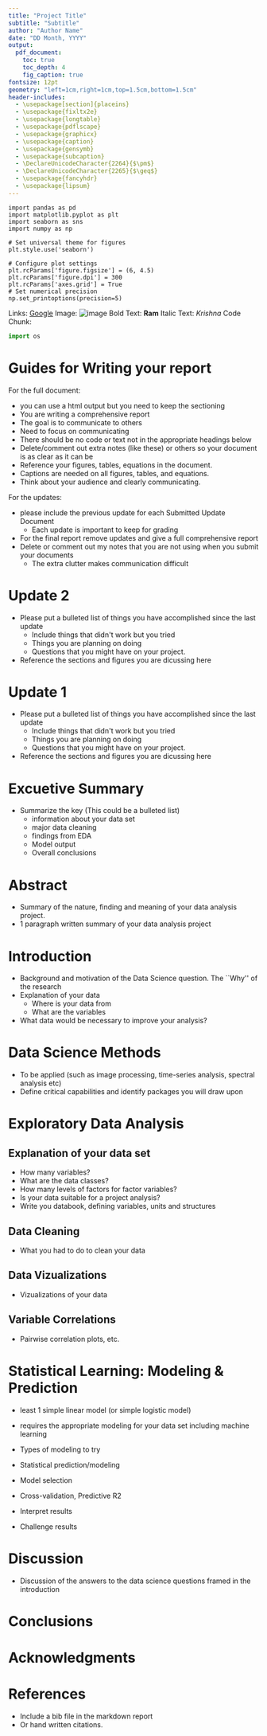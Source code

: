 ```yaml
---
title: "Project Title"
subtitle: "Subtitle"
author: "Author Name"
date: "DD Month, YYYY"
output:
  pdf_document:
    toc: true
    toc_depth: 4
    fig_caption: true
fontsize: 12pt
geometry: "left=1cm,right=1cm,top=1.5cm,bottom=1.5cm"
header-includes:
  - \usepackage[section]{placeins}
  - \usepackage{fixltx2e}
  - \usepackage{longtable}
  - \usepackage{pdflscape}
  - \usepackage{graphicx}
  - \usepackage{caption}
  - \usepackage{gensymb}
  - \usepackage{subcaption}
  - \DeclareUnicodeCharacter{2264}{$\pm$}
  - \DeclareUnicodeCharacter{2265}{$\geq$}
  - \usepackage{fancyhdr}
  - \usepackage{lipsum}
---
```


```{.python .pandoc-pyplot caption="Python Setup" output="setup.png" include=FALSE}
import pandas as pd
import matplotlib.pyplot as plt
import seaborn as sns
import numpy as np

# Set universal theme for figures
plt.style.use('seaborn')

# Configure plot settings
plt.rcParams['figure.figsize'] = (6, 4.5)
plt.rcParams['figure.dpi'] = 300
plt.rcParams['axes.grid'] = True
# Set numerical precision
np.set_printoptions(precision=5)
```

Links: [Google](http://www.google.com)
Image: ![image](logo.gif)
Bold Text: **Ram**
Italic Text:  _Krishna_
Code Chunk:
```python
import os
```
# Guides for Writing your report

For the full document:

* you can use a html output but you need to keep the sectioning
* You are writing a comprehensive report
* The goal is to communicate to others
* Need to focus on communicating
* There should be no code or text not in the appropriate headings below
* Delete/comment out extra notes (like these) or others so your document is as clear as it can be
* Reference your figures, tables, equations in the document.
* Captions are needed on all figures, tables, and equations.
* Think about your audience and clearly communicating.

For the updates:

* please include the previous update for each Submitted Update Document
    + Each update is important to keep for grading
* For the final report remove updates and give a full comprehensive report
* Delete or comment out my notes that you are not using when you submit your documents
    + The extra clutter makes communication difficult


# Update 2

* Please put a bulleted list of things you have accomplished since the last update
  + Include things that didn't work but you tried
  + Things you are planning on doing
  + Questions that you might have on your project.
* Reference the sections and figures you are dicussing here

# Update 1

* Please put a bulleted list of things you have accomplished since the last update
  + Include things that didn't work but you tried
  + Things you are planning on doing
  + Questions that you might have on your project.
* Reference the sections and figures you are dicussing here

# Excuetive Summary
  
* Summarize the key (This could be a bulleted list)
  + information about your data set
  + major data cleaning
  + findings from EDA
  + Model output
  + Overall conclusions

# Abstract

* Summary of the nature, finding and meaning of your data analysis project. 
* 1 paragraph written summary of your data analysis project
   
# Introduction

* Background and motivation of the Data Science question. The ``Why'' of the research
* Explanation of your data
  + Where is your data from
  + What are the variables
* What data would be necessary to improve your analysis?
   
# Data Science Methods

* To be applied (such as image processing, time-series analysis, spectral analysis etc)
* Define critical capabilities and identify packages you will draw upon

# Exploratory Data Analysis

## Explanation of your data set

* How many variables?
* What are the data classes?
* How many levels of factors for factor variables?
* Is your data suitable for a project analysis?
* Write you databook, defining variables, units and structures

## Data Cleaning

* What you had to do to clean your data

## Data Vizualizations

* Vizualizations of your data

## Variable Correlations

* Pairwise correlation plots, etc.
  
# Statistical Learning: Modeling \& Prediction

*  least 1 simple linear model (or simple logistic model)
* requires the appropriate modeling for your data set including machine learning

* Types of modeling to try
* Statistical prediction/modeling
* Model selection
* Cross-validation, Predictive R2
* Interpret results
* Challenge results
   
# Discussion

* Discussion of the answers to the data science questions framed in the introduction
  
# Conclusions
   
# Acknowledgments
   
# References

* Include a bib file in the markdown report
* Or hand written citations.